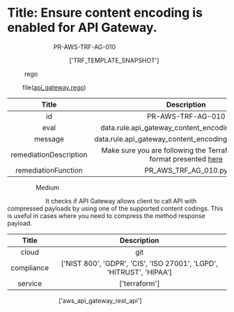 



# Title: Ensure content encoding is enabled for API Gateway.


***<font color="white">Master Test Id:</font>*** PR-AWS-TRF-AG-010

***<font color="white">Master Snapshot Id:</font>*** ['TRF_TEMPLATE_SNAPSHOT']

***<font color="white">type:</font>*** rego

***<font color="white">rule:</font>*** file([api_gateway.rego])  
  
  
  
  

|Title|Description|
| :---: | :---: |
|id|PR-AWS-TRF-AG-010|
|eval|data.rule.api_gateway_content_encoding_is_enabled|
|message|data.rule.api_gateway_content_encoding_is_enabled_err|
|remediationDescription|Make sure you are following the Terraform template format presented <a href='https://registry.terraform.io/providers/hashicorp/aws/latest/docs/data-sources/api_gateway_rest_api' target='_blank'>here</a> |
|remediationFunction|PR_AWS_TRF_AG_010.py|


***<font color="white">Severity:</font>*** Medium

***<font color="white">Description:</font>*** It checks if API Gateway allows client to call API with compressed payloads by using one of the supported content codings. This is useful in cases where you need to compress the method response payload.  
  
  

|Title|Description|
| :---: | :---: |
|cloud|git|
|compliance|['NIST 800', 'GDPR', 'CIS', 'ISO 27001', 'LGPD', 'HITRUST', 'HIPAA']|
|service|['terraform']|


***<font color="white">Resource Types:</font>*** ['aws_api_gateway_rest_api']


[api_gateway.rego]: https://github.com/prancer-io/prancer-compliance-test/tree/master/aws/terraform/api_gateway.rego
